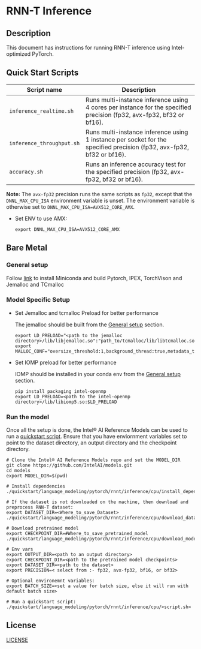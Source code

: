# RNN-T Inference

## Description

This document has instructions for running RNN-T inference using Intel-optimized PyTorch.

## Quick Start Scripts
| Script name | Description |
|-------------|-------------|
| `inference_realtime.sh` | Runs multi-instance inference using 4 cores per instance for the specified precision (fp32, avx-fp32, bf32 or bf16). |
| `inference_throughput.sh` | Runs multi-instance inference using 1 instance per socket for the specified precision (fp32, avx-fp32, bf32 or bf16). |
| `accuracy.sh` | Runs an inference accuracy test for the specified precision (fp32, avx-fp32, bf32 or bf16). |

**Note:** The `avx-fp32` precision runs the same scripts as `fp32`, except that the `DNNL_MAX_CPU_ISA` environment variable is unset. The environment variable is otherwise set to `DNNL_MAX_CPU_ISA=AVX512_CORE_AMX`. 
* Set ENV to use AMX:
  ```
  export DNNL_MAX_CPU_ISA=AVX512_CORE_AMX
  ```

## Bare Metal
### General setup

Follow [link](/docs/general/pytorch/BareMetalSetup.md) to install Miniconda and build Pytorch, IPEX, TorchVison and Jemalloc and TCmalloc

### Model Specific Setup
* Set Jemalloc and tcmalloc Preload for better performance

  The jemalloc should be built from the [General setup](#general-setup) section.
  ```
  export LD_PRELOAD="<path to the jemalloc directory>/lib/libjemalloc.so":"path_to/tcmalloc/lib/libtcmalloc.so":$LD_PRELOAD
  export MALLOC_CONF="oversize_threshold:1,background_thread:true,metadata_thp:auto,dirty_decay_ms:9000000000,muzzy_decay_ms:9000000000"
  ```

* Set IOMP preload for better performance

  IOMP should be installed in your conda env from the [General setup](#general-setup) section.
  ```
  pip install packaging intel-openmp
  export LD_PRELOAD=<path to the intel-openmp directory>/lib/libiomp5.so:$LD_PRELOAD
  ```

### Run the model
Once all the setup is done, the Intel® AI Reference Models can be used to run a [quickstart script](#quick-start-scripts).
Ensure that you have enviornment variables set to point to the dataset directory,
an output directory and the checkpoint directory.

```
# Clone the Intel® AI Reference Models repo and set the MODEL_DIR
git clone https://github.com/IntelAI/models.git
cd models
export MODEL_DIR=$(pwd)

# Install dependencies
./quickstart/language_modeling/pytorch/rnnt/inference/cpu/install_dependency_baremetal.sh

# If the dataset is not downloaded on the machine, then download and preprocess RNN-T dataset:
export DATASET_DIR=<Where_to_save_Dataset>
./quickstart/language_modeling/pytorch/rnnt/inference/cpu/download_dataset.sh

# Download pretrained model
export CHECKPOINT_DIR=#Where_to_save_pretrained_model
./quickstart/language_modeling/pytorch/rnnt/inference/cpu/download_model.sh

# Env vars
export OUTPUT_DIR=<path to an output directory>
export CHECKPOINT_DIR=<path to the pretrained model checkpoints>
export DATASET_DIR=<path to the dataset>
export PRECISION=< select from :- fp32, avx-fp32, bf16, or bf32>

# Optional environemnt variables:
export BATCH_SIZE=<set a value for batch size, else it will run with default batch size>

# Run a quickstart script:
./quickstart/language_modeling/pytorch/rnnt/inference/cpu/<script.sh>
```

<!--- 80. License -->
## License

[LICENSE](/LICENSE)